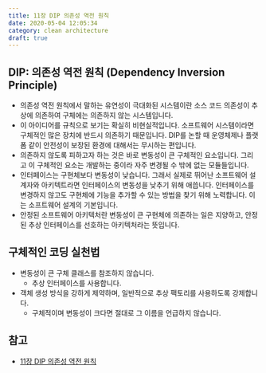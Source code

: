 ```yaml
---
title: 11장 DIP 의존성 역전 원칙
date: 2020-05-04 12:05:34
category: clean architecture
draft: true
---
```


## DIP: 의존성 역전 원칙 (Dependency Inversion Principle)

- 의존성 역전 원칙에서 말하는 유연성이 극대화된 시스템이란 소스 코드 의존성이 추상에 의존하여 구체에는 의존하지 않는 시스템입니다.
- 이 아이디어를 규칙으로 보기는 확실히 비현실적입니다. 소프트웨어 시스템이라면 구체적인 많은 장치에 반드시 의존하기 때문입니다. DIP를 논할 때 운영체제나 플랫폼 같이 안전성이 보장된 환경에 대해서는 무시하는 편입니다.
- 의존하지 않도록 피하고자 하는 것은 바로 변동성이 큰 구체적인 요소입니다. 그리고 이 구체적인 요소는 개발하는 중이라 자주 변경될 수 밖에 없는 모듈들입니다.
- 인터페이스는 구현체보다 변동성이 낮습니다. 그래서 실제로 뛰어난 소프트웨어 설계자와 아키텍트라면 인터페이스의 변동성을 낮추기 위해 애씁니다. 인터페이스를 변경하지 않고도 구현체에 기능을 추가할 수 있는 방법을 찾기 위해 노력합니다. 이는 소프트웨어 설계의 기본입니다.
- 안정된 소프트웨어 아키텍처란 변동성이 큰 구현체에 의존하는 일은 지양하고, 안정된 추상 인터페이스를 선호하는 아키텍처라는 뜻입니다.

## 구체적인 코딩 실천법

- 변동성이 큰 구체 클래스를 참조하지 않습니다.
  - 추상 인터페이스를 사용합니다.
- 객체 생성 방식을 강하게 제약하며, 일반적으로 추상 팩토리를 사용하도록 강제합니다.
  - 구체적이며 변동성이 크다면 절대로 그 이름을 언급하지 않습니다.

## 참고

- [11장 DIP 의존성 역전 원칙](https://peter-cho.gitbook.io/book/11/clean-architecture/11-dip)
